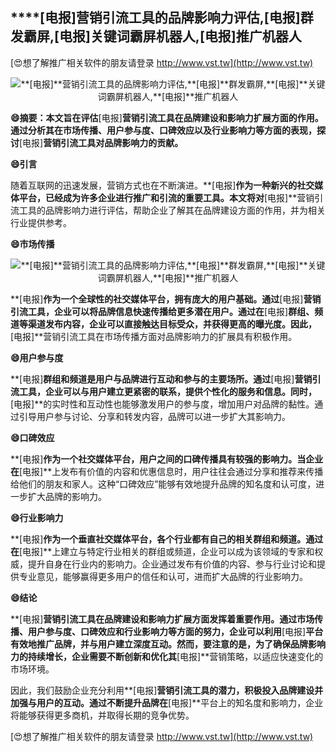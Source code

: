 ## ****[电报]**营销引流工具的品牌影响力评估,**[电报]**群发霸屏,**[电报]**关键词霸屏机器人,**[电报]**推广机器人**

[😍想了解推广相关软件的朋友请登录 http://www.vst.tw](http://www.vst.tw)

 <center><img src="https://vst.tw/MP4/tuiguang/png/1.png" alt="**[电报]**营销引流工具的品牌影响力评估,**[电报]**群发霸屏,**[电报]**关键词霸屏机器人,**[电报]**推广机器人"></center>

**😄摘要：本文旨在评估**[电报]**营销引流工具在品牌建设和影响力扩展方面的作用。通过分析其在市场传播、用户参与度、口碑效应以及行业影响力等方面的表现，探讨**[电报]**营销引流工具对品牌影响力的贡献。**

**😄引言**

随着互联网的迅速发展，营销方式也在不断演进。**[电报]**作为一种新兴的社交媒体平台，已经成为许多企业进行推广和引流的重要工具。本文将对**[电报]**营销引流工具的品牌影响力进行评估，帮助企业了解其在品牌建设方面的作用，并为相关行业提供参考。

**😄市场传播**

 <center><img src="https://vst.tw/MP4/tuiguang/png/7.png" alt="**[电报]**营销引流工具的品牌影响力评估,**[电报]**群发霸屏,**[电报]**关键词霸屏机器人,**[电报]**推广机器人"></center>

**[电报]**作为一个全球性的社交媒体平台，拥有庞大的用户基础。通过**[电报]**营销引流工具，企业可以将品牌信息快速传播给更多潜在用户。通过在**[电报]**群组、频道等渠道发布内容，企业可以直接触达目标受众，并获得更高的曝光度。因此，**[电报]**营销引流工具在市场传播方面对品牌影响力的扩展具有积极作用。

**😄用户参与度**

**[电报]**群组和频道是用户与品牌进行互动和参与的主要场所。通过**[电报]**营销引流工具，企业可以与用户建立更紧密的联系，提供个性化的服务和信息。同时，**[电报]**的实时性和互动性也能够激发用户的参与度，增加用户对品牌的黏性。通过引导用户参与讨论、分享和转发内容，品牌可以进一步扩大其影响力。

**😄口碑效应**

**[电报]**作为一个社交媒体平台，用户之间的口碑传播具有较强的影响力。当企业在**[电报]**上发布有价值的内容和优惠信息时，用户往往会通过分享和推荐来传播给他们的朋友和家人。这种“口碑效应”能够有效地提升品牌的知名度和认可度，进一步扩大品牌的影响力。

**😄行业影响力**

**[电报]**作为一个垂直社交媒体平台，各个行业都有自己的相关群组和频道。通过在**[电报]**上建立与特定行业相关的群组或频道，企业可以成为该领域的专家和权威，提升自身在行业内的影响力。企业通过发布有价值的内容、参与行业讨论和提供专业意见，能够赢得更多用户的信任和认可，进而扩大品牌的行业影响力。

**😄结论**

**[电报]**营销引流工具在品牌建设和影响力扩展方面发挥着重要作用。通过市场传播、用户参与度、口碑效应和行业影响力等方面的努力，企业可以利用**[电报]**平台有效地推广品牌，并与用户建立深度互动。然而，要注意的是，为了确保品牌影响力的持续增长，企业需要不断创新和优化其**[电报]**营销策略，以适应快速变化的市场环境。

因此，我们鼓励企业充分利用**[电报]**营销引流工具的潜力，积极投入品牌建设并加强与用户的互动。通过不断提升品牌在**[电报]**平台上的知名度和影响力，企业将能够获得更多商机，并取得长期的竞争优势。

[😍想了解推广相关软件的朋友请登录 http://www.vst.tw](http://www.vst.tw)



